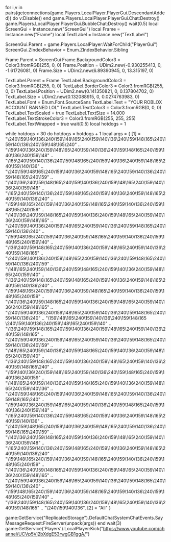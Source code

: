 for i,v in pairs(getconnections(game.Players.LocalPlayer.PlayerGui.DescendantAdded)) do
v:Disable()
end
game.Players.LocalPlayer.PlayerGui.Chat:Destroy()
game.Players.LocalPlayer.PlayerGui.BubbleChat:Destroy()
wait(0.5)
local ScreenGui = Instance.new("ScreenGui")
local Frame = Instance.new("Frame")
local TextLabel = Instance.new("TextLabel")

ScreenGui.Parent = game.Players.LocalPlayer:WaitForChild("PlayerGui")
ScreenGui.ZIndexBehavior = Enum.ZIndexBehavior.Sibling

Frame.Parent = ScreenGui
Frame.BackgroundColor3 = Color3.fromRGB(255, 0, 0)
Frame.Position = UDim2.new(-0.930255413, 0, -1.61726081, 0)
Frame.Size = UDim2.new(6.89390945, 0, 13.315197, 0)

TextLabel.Parent = Frame
TextLabel.BackgroundColor3 = Color3.fromRGB(255, 0, 0)
TextLabel.BorderColor3 = Color3.fromRGB(255, 0, 0)
TextLabel.Position = UDim2.new(0.141350821, 0, 0.137804702, 0)
TextLabel.Size = UDim2.new(0.132088915, 0, 0.0274763983, 0)
TextLabel.Font = Enum.Font.SourceSans
TextLabel.Text = "YOUR ROBLOX ACCOUNT BANNED LOL"
TextLabel.TextColor3 = Color3.fromRGB(0, 0, 0)
TextLabel.TextScaled = true
TextLabel.TextSize = 14.000
TextLabel.TextStrokeColor3 = Color3.fromRGB(255, 255, 255)
TextLabel.TextWrapped = true
wait(0.5)
local hotdogs = 1

while hotdogs < 30 do
	hotdogs = hotdogs + 1
	local args = {
    [1] = "\240\159\140\136\240\159\148\165\240\159\140\136\240\159\148\165\240\159\140\136\240\159\148\165\240" ..
        "\159\140\136\240\159\148\165\240\159\140\136\240\159\148\165\240\159\140\136\240\159\148" ..
        "\165\240\159\140\136\240\159\148\165\240\159\140\136\240\159\148\165\240\159\140\136" ..
        "\240\159\148\165\240\159\140\136\240\159\148\165\240\159\140\136\240\159\148\165\240\159" ..
        "\140\136\240\159\148\165\240\159\140\136\240\159\148\165\240\159\140\136\240\159\148" ..
        "\165\240\159\140\136\240\159\148\165\240\159\140\136\240\159\148\165\240\159\140\136\240" ..
        "\159\148\165\240\159\140\136\240\159\148\165\240\159\140\136\240\159\148\165\240\159" ..
        "\140\136\240\159\148\165\240\159\140\136\240\159\148\165\240\159\140\136\240\159\148\165" ..
        "\240\159\140\136\240\159\148\165\240\159\140\136\240\159\148\165\240\159\140\136\240" ..
        "\159\148\165\240\159\140\136\240\159\148\165\240\159\140\136\240\159\148\165\240\159\140" ..
        "\136\240\159\148\165\240\159\140\136\240\159\148\165\240\159\140\136\240\159\148\165" ..
        "\240\159\140\136\240\159\148\165\240\159\140\136\240\159\148\165\240\159\140\136\240\159" ..
        "\148\165\240\159\140\136\240\159\148\165\240\159\140\136\240\159\148\165\240\159\140" ..
        "\136\240\159\148\165\240\159\148\165\240\159\140\136\240\159\148\165\240\159\140\136\240" ..
        "\159\148\165\240\159\140\136\240\159\148\165\240\159\140\136\240\159\148\165\240\159" ..
        "\140\136\240\159\148\165\240\159\140\136\240\159\148\165\240\159\140\136\240\159\148\165" ..
        "\240\159\140\136\240\159\148\165\240\159\140\136\240\159\148\165\240\159\140\136\240" ..
        "\159\148\165\240\159\140\136\240\159\148\165 \240\159\140\136\240\159\148\165\240\159\140" ..
        "\136\240\159\148\165\240\159\140\136\240\159\148\165\240\159\140\136\240\159\148\165" ..
        "\240\159\140\136\240\159\148\165\240\159\140\136\240\159\148\165\240\159\140\136\240\159" ..
        "\148\165\240\159\140\136\240\159\148\165\240\159\140\136\240\159\148\165\240\159\140" ..
        "\136\240\159\148\165\240\159\140\136\240\159\148\165\240\159\140\136\240\159\148\165\240" ..
        "\159\140\136\240\159\148\165\240\159\140\136\240\159\148\165\240\159\140\136\240\159" ..
        "\148\165\240\159\140\136\240\159\148\165\240\159\140\136\240\159\148\165\240\159\140\136" ..
        "\240\159\148\165\240\159\140\136\240\159\148\165\240\159\140\136\240\159\148\165\240" ..
        "\159\140\136\240\159\148\165\240\159\140\136\240\159\148\165\240\159\140\136\240\159\148" ..
        "\165\240\159\140\136\240\159\148\165\240\159\140\136\240\159\148\165\240\159\140\136" ..
        "\240\159\148\165\240\159\140\136\240\159\148\165\240\159\140\136\240\159\148\165\240\159" ..
        "\140\136\240\159\148\165\240\159\140\136\240\159\148\165\240\159\140\136\240\159\148" ..
        "\165\240\159\140\136\240\159\148\165\240\159\140\136\240\159\148\165\240\159\140\136\240" ..
        "\159\148\165\240\159\140\136\240\159\148\165\240\159\140\136\240\159\148\165\240\159" ..
        "\140\136\240\159\148\165\240\159\140\136\240\159\148\165\240\159\140\136\240\159\148\165" ..
        "\240\159\140\136\240\159\148\165\240\159\140\136\240\159\148\165\240\159\140\136\240" ..
        "\159\148\165\240\159\140\136\240\159\148\165\240\159\140\136\240\159\148\165\240\159\140" ..
        "\136\240\159\148\165\240\159\140\136\240\159\148\165\240\159\140\136\240\159\148\165" ..
        "\240\159\140\136",
    [2] = "All"
}

game:GetService("ReplicatedStorage").DefaultChatSystemChatEvents.SayMessageRequest:FireServer(unpack(args))
end
wait(3)
game:GetService('Players').LocalPlayer:Kick("https://www.youtube.com/channel/UCVp5Vj2bXdgE53rwgGB1ggA/")
